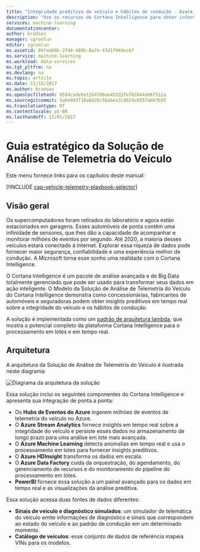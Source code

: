 ```yaml
---
title: "Integridade preditiva do veículo e hábitos de condução - Azure | Microsoft Docs"
description: "Use os recursos do Cortana Intelligence para obter informações preditivas em tempo real sobre a integridade do veículo e hábitos de condução."
services: machine-learning
documentationcenter: 
author: bradsev
manager: cgronlun
editor: cgronlun
ms.assetid: 09fad60b-2f48-488b-8a7e-47d1f969ec6f
ms.service: machine-learning
ms.workload: data-services
ms.tgt_pltfrm: na
ms.devlang: na
ms.topic: article
ms.date: 11/15/2017
ms.author: bradsev
ms.openlocfilehash: 8584cade8e12b4f06ae455227e702844a06f512a
ms.sourcegitcommit: 5a6e943718a8d2bc5babea3cd624c0557ab67bd5
ms.translationtype: HT
ms.contentlocale: pt-BR
ms.lasthandoff: 12/01/2017
---
```

# <a name="vehicle-telemetry-analytics-solution-playbook"></a>Guia estratégico da Solução de Análise de Telemetria do Veículo
Este menu fornece links para os capítulos deste manual: 

[!INCLUDE [cap-vehicle-telemetry-playbook-selector](../../../includes/cap-vehicle-telemetry-playbook-selector.md)]

## <a name="overview"></a>Visão geral
Os supercomputadores foram retirados do laboratório e agora estão estacionados em garagens. Esses automóveis de ponta contêm uma infinidade de sensores, que lhes dão a capacidade de acompanhar e monitorar milhões de eventos por segundo. Até 2020, a maioria desses veículos estará conectado à Internet. Explorar essa riqueza de dados pode fornecer maior segurança, confiabilidade e uma experiência melhor de condução. A Microsoft torna esse sonho uma realidade com o Cortana Intelligence.

O Cortana Intelligence é um pacote de análise avançada e de Big Data totalmente gerenciado que pode ser usado para transformar seus dados em ação inteligente. O Modelo da Solução de Análise de Telemetria do Veículo do Cortana Intelligence demonstra como concessionárias, fabricantes de automóveis e seguradoras podem obter insights preditivos em tempo real sobre a integridade do veículo e os hábitos de condução. 

A solução é implementada como um [padrão de arquitetura lambda](https://en.wikipedia.org/wiki/Lambda_architecture), que mostra o potencial completo da plataforma Cortana Intelligence para o processamento em lotes e em tempo real.

## <a name="architecture"></a>Arquitetura
A arquitetura da Solução de Análise de Telemetria do Veículo é ilustrada neste diagrama:

![Diagrama da arquitetura da solução](./media/cortana-analytics-playbook-vehicle-telemetry/fig1-vehicle-telemetry-annalytics-solution-architecture.png)


Essa solução inclui os seguintes componentes do Cortana Intelligence e apresenta sua integração de ponta a ponta:

* Os **Hubs de Eventos do Azure** ingerem milhões de eventos de telemetria do veículo no Azure.
* O **Azure Stream Analytics** fornece insights em tempo real sobre a integridade do veículo e persiste esses dados no armazenamento de longo prazo para uma análise em lote mais avançada.
* O **Azure Machine Learning** detecta anomalias em tempo real e usa o processamento em lotes para fornecer insights preditivos.
* O **Azure HDInsight** transforma os dados em escala.
* O **Azure Data Factory** cuida da orquestração, do agendamento, do gerenciamento de recursos e do monitoramento do pipeline do processamento em lotes.
* **PowerBI** fornece essa solução a um painel avançado para os dados em tempo real e as visualizações da análise preditiva.

Essa solução acessa duas fontes de dados diferentes: 

* **Sinais de veículo e diagnóstico simulados**: um simulador de telemática do veículo emite informações de diagnóstico e sinais que correspondem ao estado do veículo e ao padrão de condução em um determinado momento. 
* **Catálogo de veículos**: esse conjunto de dados de referência mapeia VINs para os modelos.

